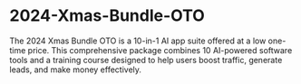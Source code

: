 # 2024-Xmas-Bundle-OTO
The 2024 Xmas Bundle OTO is a 10-in-1 AI app suite offered at a low one-time price. This comprehensive package combines 10 AI-powered software tools and a training course designed to help users boost traffic, generate leads, and make money effectively.
